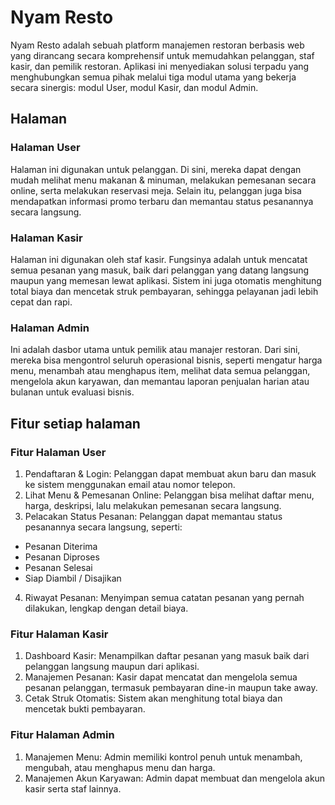 # Nyam Resto

Nyam Resto adalah sebuah platform manajemen restoran berbasis web yang dirancang secara komprehensif untuk memudahkan pelanggan, staf kasir, dan pemilik restoran. Aplikasi ini menyediakan solusi terpadu yang menghubungkan semua pihak melalui tiga modul utama yang bekerja secara sinergis: modul User, modul Kasir, dan modul Admin.

## Halaman
### Halaman User

Halaman ini digunakan untuk pelanggan. Di sini, mereka dapat dengan mudah melihat menu makanan & minuman, melakukan pemesanan secara online, serta melakukan reservasi meja. Selain itu, pelanggan juga bisa mendapatkan informasi promo terbaru dan memantau status pesanannya secara langsung.

### Halaman Kasir

Halaman ini digunakan oleh staf kasir. Fungsinya adalah untuk mencatat semua pesanan yang masuk, baik dari pelanggan yang datang langsung maupun yang memesan lewat aplikasi. Sistem ini juga otomatis menghitung total biaya dan mencetak struk pembayaran, sehingga pelayanan jadi lebih cepat dan rapi.

### Halaman Admin

Ini adalah dasbor utama untuk pemilik atau manajer restoran. Dari sini, mereka bisa mengontrol seluruh operasional bisnis, seperti mengatur harga menu, menambah atau menghapus item, melihat data semua pelanggan, mengelola akun karyawan, dan memantau laporan penjualan harian atau bulanan untuk evaluasi bisnis.

## Fitur setiap halaman
### Fitur Halaman User
1. Pendaftaran & Login: Pelanggan dapat membuat akun baru dan masuk ke sistem menggunakan email atau nomor telepon.
2. Lihat Menu & Pemesanan Online: Pelanggan bisa melihat daftar menu, harga, deskripsi, lalu melakukan pemesanan secara langsung.
3. Pelacakan Status Pesanan: Pelanggan dapat memantau status pesanannya secara langsung, seperti:
- Pesanan Diterima
- Pesanan Diproses
- Pesanan Selesai
- Siap Diambil / Disajikan
4. Riwayat Pesanan: Menyimpan semua catatan pesanan yang pernah dilakukan, lengkap dengan detail biaya.

### Fitur Halaman Kasir
1. Dashboard Kasir: Menampilkan daftar pesanan yang masuk baik dari pelanggan langsung maupun dari aplikasi.
2. Manajemen Pesanan: Kasir dapat mencatat dan mengelola semua pesanan pelanggan, termasuk pembayaran dine-in maupun take away.
3. Cetak Struk Otomatis: Sistem akan menghitung total biaya dan mencetak bukti pembayaran.

### Fitur Halaman Admin
1. Manajemen Menu: Admin memiliki kontrol penuh untuk menambah, mengubah, atau menghapus menu dan harga.
2. Manajemen Akun Karyawan: Admin dapat membuat dan mengelola akun kasir serta staf lainnya.
